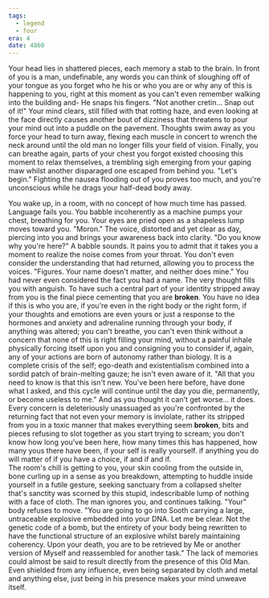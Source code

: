 ```yaml
---
tags:
  - legend
  - four
era: 4
date: 4860
---
```

Your head lies in shattered pieces, each memory a stab to the brain. In front of you is a man, undefinable, any words you can think of sloughing off of your tongue as you forget who he his or who you are or why any of this is happening to you, right at this moment as you can't even remember walking into the building and- He snaps his fingers.
"Not another cretin... Snap out of it!" 
Your mind clears, still filled with that rotting haze, and even looking at the face directly causes another bout of dizziness that threatens to pour your mind out into a puddle on the pavement. Thoughts swim away as you force your head to turn away, flexing each muscle in concert to wrench the neck around until the old man no longer fills your field of vision. Finally, you can breathe again, parts of your chest you forgot existed choosing this moment to relax themselves, a trembling sigh emerging from your gaping maw whilst another disparaged one escaped from behind you.
"Let's begin."
Fighting the nausea flooding out of you proves too much, and you're unconscious while he drags your half-dead body away.

You wake up, in a room, with no concept of how much time has passed. Language fails you. You babble incoherently as a machine pumps your chest, breathing for you. Your eyes are pried open as a shapeless lump moves toward you. 
"Moron." 
The voice, distorted and yet clear as day, piercing into you and brings your awareness back into clarity. 
"Do you know why you're here?"
A babble sounds. It pains you to admit that it takes you a moment to realize the noise comes from your throat. You don't even consider the understanding that had returned, allowing you to process the voices.
"Figures. Your name doesn't matter, and neither does mine."
You had never even considered the fact you had a name. The very thought fills you with anguish. To have such a central part of your identity stripped away from you is the final piece cementing that you are **broken**. You have no idea if this is who you are, if you're even in the right body or the right form, if your thoughts and emotions are even yours or just a response to the hormones and anxiety and adrenaline running through your body, if anything was altered; you can't breathe, you can't even think without a concern that none of this is right filling your mind, without a painful inhale physically forcing itself upon you and consigning you to consider if, again, any of your actions are born of autonomy rather than biology.
It is a complete crisis of the self; ego-death and existentialism combined into a sordid patch of brain-melting gauze; he isn't even aware of it.
"All that you need to know is that this isn't new. You've been here before, have done what I asked, and this cycle will continue until the day you die, permanently, or become useless to me."
And as you thought it can't get worse... it does. Every concern is deleteriously unassuaged as you're confronted by the returning fact that not even your memory is inviolate, rather its stripped from you in a toxic manner that makes everything seem **broken**, bits and pieces refusing to slot together as you start trying to scream; you don't know how long you've been here, how many times this has happened, how many yous there have been, if your self is really yourself. if anything you do will matter of if you have a choice, if and if and if.  
The room's chill is getting to you, your skin cooling from the outside in, bone curling up in a sense as you breakdown, attempting to huddle inside yourself in a futile gesture, seeking sanctuary from a collapsed shelter that's sanctity was scorned by this stupid, indescribable lump of nothing with a face of cloth. The man ignores you, and continues talking. "Your" body refuses to move. 
"You are going to go into Sooth carrying a large, untraceable explosive embedded into your DNA. Let me be clear. Not the genetic code of a bomb, but the entirety of your body being rewritten to have the functional structure of an explosive whilst barely maintaining coherency. Upon your death, you are to be retrieved by Me or another version of Myself and reassembled for another task."
The lack of memories could almost be said to result directly from the presence of this Old Man. Even shielded from any influence, even being separated by cloth and metal and anything else, just being in his presence makes your mind unweave itself.